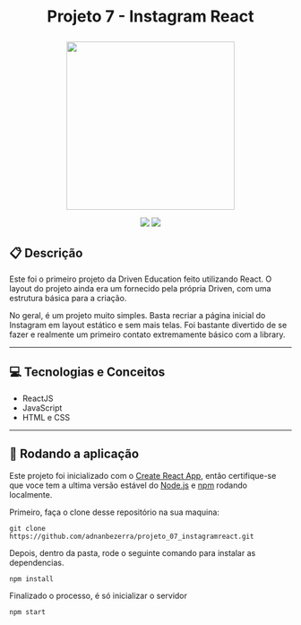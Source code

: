 # <p align="center"> Projeto 7 - Instagram React </p>

<p align="center">
   <img src="https://bootcampra.notion.site/image/https%3A%2F%2Fs3-us-west-2.amazonaws.com%2Fsecure.notion-static.com%2Fb935ee43-3d0e-4673-9b5c-d65bbc7e3827%2Finstagram_logo.png?table=block&id=e5c52fa1-0398-49bd-8b5a-66a5fd248dea&spaceId=f797e032-5eb2-4c9d-beb7-cd7181e19e47&width=250&userId=&cache=v2" width="300px" />
</p>

<p align="center">
   <img src="https://img.shields.io/badge/author-adnanbezerra-4dae71?style=flat-square" />
   <img src="https://img.shields.io/github/languages/count/adnanbezerra/projeto_07_instagramreact?color=4dae71&style=flat-square" />
</p>


##  :clipboard: Descrição

Este foi o primeiro projeto da Driven Education feito utilizando React. O layout do projeto ainda era um fornecido pela própria Driven,
com uma estrutura básica para a criação. 

No geral, é um projeto muito simples. Basta recriar a página inicial do Instagram em layout estático e sem mais telas. Foi bastante divertido de se fazer e realmente um primeiro contato extremamente básico com a library.

***

## :computer: Tecnologias e Conceitos

- ReactJS
- JavaScript
- HTML e CSS

***

## 🏁 Rodando a aplicação

Este projeto foi inicializado com o [Create React App](https://github.com/facebook/create-react-app), então certifique-se que voce tem a ultima versão estável do [Node.js](https://nodejs.org/en/download/) e [npm](https://www.npmjs.com/) rodando localmente.

Primeiro, faça o clone desse repositório na sua maquina:

```
git clone https://github.com/adnanbezerra/projeto_07_instagramreact.git
```

Depois, dentro da pasta, rode o seguinte comando para instalar as dependencias.

```
npm install
```

Finalizado o processo, é só inicializar o servidor
```
npm start
```